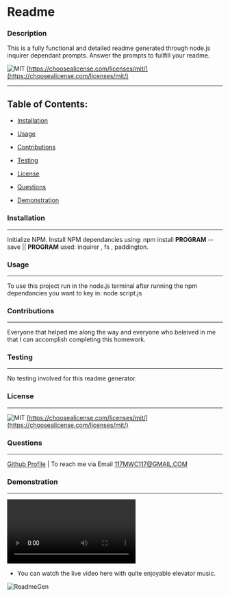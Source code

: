 # Readme
 ### Description

This is a fully functional and detailed readme generated through node.js inquirer dependant prompts. Answer the prompts to fullfill your readme.

![MIT](https://img.shields.io/badge/license-MIT-green)
    [https://choosealicense.com/licenses/mit/](https://choosealicense.com/licenses/mit/)
    

------------------
Table of Contents:
------------------ 

* [Installation](#installation)

* [Usage](#usage)

* [Contributions](#contributions)

* [Testing](#testing)

* [License](#license)

* [Questions](#questions)

* [Demonstration](#demonstration)

### Installation
-----------------

Initialize NPM. Install NPM dependancies using: npm install __PROGRAM__ --save    || __PROGRAM__ used: inquirer , fs , paddington.

### Usage
----------

To use this project run in the node.js terminal after running the npm dependancies you want to key in: node script.js

### Contributions

------------------

Everyone that helped me along the way and everyone who beleived in me that I can accomplish completing this homework.

### Testing

------------

No testing involved for this readme generator.

### License
------------

![MIT](https://img.shields.io/badge/license-MIT-green)
    [https://choosealicense.com/licenses/mit/](https://choosealicense.com/licenses/mit/)
    

### Questions

-------------

[Github Profile](https://github.com/BinaryBitBytes)  |  To reach me via Email 117MWC117@GMAIL.COM

### Demonstration

-------------
![Live Video](https://user-images.githubusercontent.com/94703967/159844303-6e6599c9-0680-4298-885d-2e17fd40e5c1.mp4)
* You can watch the live video here with quite enjoyable elevator music.


![ReadmeGen](https://user-images.githubusercontent.com/94703967/159844865-e4d9599a-bd91-4bcc-af9e-f3cd7e00d824.gif)


